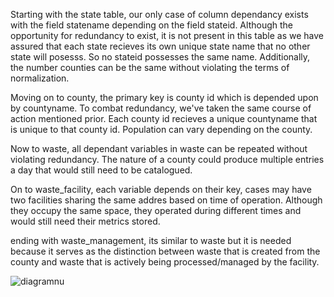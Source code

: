 Starting with the state table, our only case of column dependancy exists with the field statename depending on the field stateid. 
Although the opportunity for redundancy to exist, it is not present in this table as we have assured that each state recieves its
own unique state name that no other state will posesss. So no stateid possesses the same name. Additionally, the number counties can
be the same without violating the terms of normalization.

Moving on to county, the primary key is county id which is depended upon by countyname. To combat redundancy, we've taken the same
course of action mentioned prior. Each county id recieves a unique countyname that is unique to that county id. Population can vary depending on the county.

Now to waste, all dependant variables in waste can be repeated without violating redundancy. The nature of a county could produce multiple entries a day that would
still need to be catalogued.

On to waste_facility, each variable depends on their key, cases may have two facilities sharing the same addres based on time of operation. Although they occupy the same
space, they operated during different times and would still need their metrics stored.

ending with waste_management, its similar to waste but it is needed because it serves as the distinction between waste that is created from the county and waste that is
actively being processed/managed by the facility.



![diagramnu](https://user-images.githubusercontent.com/77464979/161179207-ff2f2ec0-e3d0-4f25-bc77-a5629aaf7555.png)

